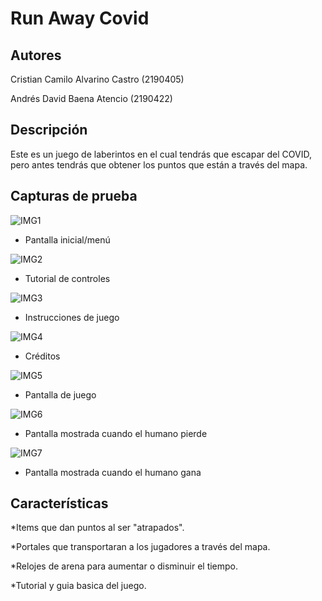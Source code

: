 ﻿# Run Away Covid

## Autores 

Cristian Camilo Alvarino Castro (2190405)

Andrés David Baena Atencio (2190422)

## Descripción

Este es un juego de laberintos en el cual tendrás que escapar del COVID, pero antes tendrás que obtener los puntos que están a través del mapa.

## Capturas de prueba

![IMG1](https://5n2czq.bn.files.1drv.com/y4mNBAYcVk0SCENBdv3xBqJ-fI7w9rvIPAOekHVvmxKPKJDw2vjERksdu8uoqaYT_MAJpeYb09wyPiLXZ_Irfv7NHbL5iS_u5jFb8srBi5AVSt8yftLC0RJldaDv18XQjLMI3zwgWuZcG1k_Q9DfQSkhv3Qgozgfy5Hlex9ipZqljoni71Rm8KwF0vIjWXJj7o-FNeMu736AcvctVbhhGjaFQ?width=1100&height=624&cropmode=none)

- Pantalla inicial/menú

![IMG2](https://3h29eq.bn.files.1drv.com/y4mJXLBE8967IWmKV-fERmM7uupmCMNFMw3u6ws-0hG_OFnkFoSoXrKGjzMMqpjgWgHqatuczqPU6ETRinU1_jap4645frN398dY-RgtdUu3wyA27HRkXBTZz947APrF_7BlXPPFo-3ohZy8Ib3p_JZ2ul9qHV3KXf_Lb74lKBBYQUZyO5MJf2e1JhxXSOVnWZJ0S_L4aewuDS9UomfBbT5aA?width=1100&height=624&cropmode=none)

- Tutorial de controles

![IMG3](https://2329eq.bn.files.1drv.com/y4m34qV6A-7925A-5j_hps_I3wILv7yGKXtc207iFsijFNcLonVTKz-Jf2lbieDHeESLd8B9Us0h0reUFS9HOmaZnKYOm2RnkPoCS7DH488Bcs6_TqWoXO1K_eg3VzKW9W_-LHnzWtjlLt3tZtjfDJ_a_VAqUlTnPOuFb83HTiAgMNaD6kfIJd2cIAzuz4wMjFSecBtJS3gaOkhEwrsxzv_nw?width=1100&height=624&cropmode=none)

- Instrucciones de juego

![IMG4](https://3n29eq.bn.files.1drv.com/y4mcr_uZuTpKwfKaxBxqv9sIDzvu6qgimMxmDxiFigj0NSWmtk60-FLo-nUqHrxBy-bTfj77He-VZPO8y0xdLweJFL8J1rAbrLncB0KrXtnyC1Xw9fIwGPGcsqb7k0w1pgtoWPjbZeGYVJLF9rBYrLHMb-13nsqwfw-LxV8OSIvDMwNhl2xmi4IngLaQsZCl7Tc_XXJtlpTzb3seKZXpToOUg?width=1099&height=624&cropmode=none)

- Créditos

![IMG5](https://2x29eq.bn.files.1drv.com/y4mwCDJECARLvUwv1R4hePSIgwEZgjZ2Du9m_Jd40ayFZl0L8SAdKzTvl5aMNQdXR41L2McFcWTg6s6mq2Bq2ni4f_GHyMbArEuBh7UW7xztjfgyhAdlKt1hvIduTAvWVO62Eu0mMfAP1zKWhMCA7YiaTFToVcAzjOcsdQwNAEDrVCJXyX2WV6E03JAoGq0Y4MiT6DuMvnzSzQkeplxvRlIyg?width=1099&height=624&cropmode=none)

- Pantalla de juego

![IMG6](https://2n29eq.bn.files.1drv.com/y4mwed6RsZBXQwunW93s9juzOwfkfcSS6iBUNipGoI06FxPTYE4GIQXyf0ASzpa1nKoW2_rshMdXV-xuNk08rFKQzD_AB2kNYEiMfe9aWQ46APsK-0kIkeyb64iQ0UcOYeRN41xdVaEoprFf7iDcPQbgygKCfeTH0WhGTxOo56hGIpE_E8_NZZ_R0aeKinf05Jie99aNuZIqpoT2LpLHfUKdw?width=1099&height=624&cropmode=none)

- Pantalla mostrada cuando el humano pierde

![IMG7](https://1329eq.bn.files.1drv.com/y4m2HTKcICks1Pt7ku2wmZU2aKmmOEoPMg0k9f9Xaobd1ir3R4_57cdPuVgEh23cLVt6EAU7jpsDR-ug74D1Lif3Vw6dKQGAVHN0MYwzEeMP4ZIDRO3n4vzIr6lToE4fuVMTVgLlcMkiXKGelWYauZIZRTV9ehVZsIAbFCK9Z5Kmf7pU63iSNsD2Axy4ZpUTULgCJRsOXt3W--R702HhJiI5Q?width=1099&height=624&cropmode=none)

- Pantalla mostrada cuando el humano gana

## Características

*Items que dan puntos al ser "atrapados".

*Portales que transportaran a los jugadores a través del mapa.

*Relojes de arena para aumentar o disminuir el tiempo.

*Tutorial y guia basica del juego.
